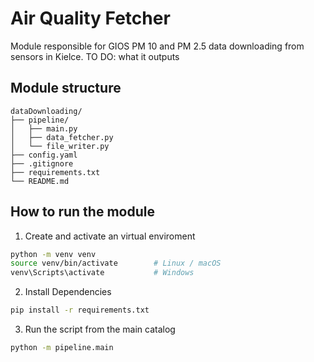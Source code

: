 # Air Quality Fetcher

Module responsible for GIOS PM 10 and PM 2.5 data downloading from sensors in Kielce. TO DO: what it outputs

## Module structure
```
dataDownloading/
├── pipeline/
│   ├── main.py
│   ├── data_fetcher.py
│   └── file_writer.py
├── config.yaml
├── .gitignore
├── requirements.txt
└── README.md
```


## How to run the module

1. Create and activate an virtual enviroment

```bash
python -m venv venv
source venv/bin/activate        # Linux / macOS
venv\Scripts\activate           # Windows
```
2. Install Dependencies
```bash
pip install -r requirements.txt
```
3. Run the script from the main catalog
```bash
python -m pipeline.main
```
